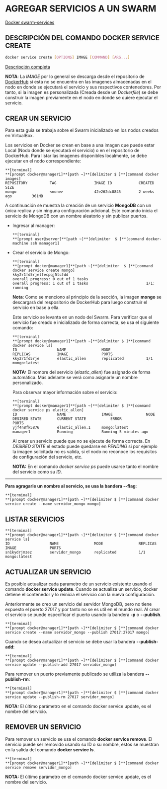 # AGREGAR SERVICIOS A UN SWARM

[Docker swarm-services](https://docs.docker.com/engine/swarm/services/)

## DESCRIPCIÓN DEL COMANDO DOCKER SERVICE CREATE

```bash
docker service create [OPTIONS] IMAGE [COMMAND] [ARG...]
```

[Descripción completa](https://docs.docker.com/engine/reference/commandline/service_create/)

**NOTA**: La _IMAGE_ por lo general se descarga desde el repositorio de [DockerHub](https://hub.docker.com/) si esta no se encuentra en las imagenes almacenadas en el nodo en donde se ejecutará el servicio y sus respectivos contenedores. Por tanto, si la imagen es personalizada \(Creada desde un _Dockerfile_\) se debe construir la imagen previamente en el nodo en donde se quiere ejecutar el servicio.

## CREAR UN SERVICIO

Para esta guía se trabaja sobre el Swarm inicializado en los nodos creados en VirtualBox.

Los servicios en Docker se crean en base a una imagen que puede estar Local \(Nodo donde se ejecutará el servicio\) o en el repositorio de DockerHub. Para listar las imagenes disponibles localmente, se debe ejecutar en el nodo correspondiente:

```
**[terminal]
**[prompt docker@manager1]**[path ~]**[delimiter $ ]**[command docker images]
REPOSITORY          TAG                 IMAGE ID            CREATED             SIZE
mongo               <none>              42e262dc0845        2 weeks ago         361MB
```

A continuación se muestra la creación de un servicio **MongoDB** con un única replica y sin ninguna configuración adicional. Este comando inicia el servicio de MongoDB con un nombre aleatorio y sin publicar puertos.

* Ingresar al manager:

  ```
  **[terminal]
  **[prompt user@server]**[path ~]**[delimiter  $ ]**[command docker-machine ssh manager1]
  ```

* Crear el servicio de Mongo:

  ```
  **[terminal]
  **[prompt docker@manager1]**[path ~]**[delimiter  $ ]**[command docker service create mongo]
  kky2r1fd5rjelfecpqj5tcfdd
  overall progress: 0 out of 1 tasks
  overall progress: 1 out of 1 tasks                          1/1: running
  ```
  
  **Nota**: Como se menciono al principio de la sección, la imagen **mongo** se descargará del respositorio de DockerHub para luego construir el servicio en base a ella.

  Este servicio se levanta en un nodo del Swarm. Para verificar que el servicio fue creado e inicializado de forma correcta, se usa el siguiente comando:

  ```
  **[terminal]
  **[prompt docker@manager1]**[path ~]**[delimiter $ ]**[command docker service ls]
  ID                  NAME                MODE                REPLICAS            IMAGE               PORTS
  kky2r1fd5rje        elastic_allen       replicated          1/1                 mongo:latest
  ```

  **NOTA:** El nombre del servicio \(_elastic\_allen_\) fue asignado de forma automática. Más adelante se verá como asignarle un nombre personalizado.

  Para observar mayor información sobre el servicio:

  ```
  **[terminal]
  **[prompt docker@manager1]**[path ~]**[delimiter $ ]**[command docker service ps elastic_allen]
  ID                  NAME                IMAGE               NODE                DESIRED STATE       CURRENT STATE           ERROR               PORTS
  yjf4n8fk5876        elastic_allen.1     mongo:latest        manager1            Running             Running 5 minutes ago
  ```

  Al crear un servicio puede que no se ejecute de forma correcta. En _DESIRED STATE_ el estado puede quedarse en _PENDING_ si por ejemplo la imagen solicitada no es valida, si el nodo no reconoce los requisitos de configuración del servicio, etc.

  **NOTA:** En el comando _docker service ps_ puede usarse tanto el nombre del servicio como su _ID_.

---
  
**Para agragarle un nombre al servicio, se usa la bandera --flag**:

```
**[terminal]
**[prompt docker@manager1]**[path ~]**[delimiter $ ]**[command docker service create --name servidor_mongo mongo]
```

## LISTAR SERVICIOS

```
**[terminal]
**[prompt docker@manager1]**[path ~]**[delimiter $ ]**[command docker service ls]
ID                  NAME                MODE                REPLICAS            IMAGE               PORTS
sn1kydrjmzez        servidor_mongo      replicated          1/1                 mongo:latest
```

## ACTUALIZAR UN SERVICIO

Es posible actualizar cada parametro de un servicio existente usando el comando **docker service update**. Cuando se actualiza un servicio, docker detiene el contenedor y lo reinicia el servicio con la nueva configuración.

Anteriormente se creo un servicio del servidor MongoDB, pero no tiene expuesto el puerto 27017 y por tanto no se es util en el mundo real. Al crear el servicio se puede especificar el puerto usando la bandera **-p** o **--publish**.

```
**[terminal]
**[prompt docker@manager1]**[path ~]**[delimiter $ ]**[command docker service create --name servidor_mongo --publish 27017:27017 mongo]
```

Cuando se desea actualizar el servicio se debe usar la bandera **--publish-add**:

```
**[terminal]
**[prompt docker@manager1]**[path ~]**[delimiter $ ]**[command docker service update --publish-add 27017 servidor_mongo]
```

Para remover un puerto previamente publicado se utiliza la bandera **--publish-rm**:

```
**[terminal]
**[prompt docker@manager1]**[path ~]**[delimiter $ ]**[command docker service update --publish-rm 27017 servidor_mongo]
```

**NOTA:** El último parámetro en el comando docker service update, es el nombre del servicio.

## REMOVER UN SERVICIO

Para remover un servicio se usa el comando **docker service remove**. El servicio puede ser removido usando su ID o su nombre, estos se muestran en la salida del comando **docker service ls**.

```
**[terminal]
**[prompt docker@manager1]**[path ~]**[delimiter $ ]**[command docker service remove servidor_mongo]
```

**NOTA:** El último parámetro en el comando docker service update, es el nombre del servicio.

